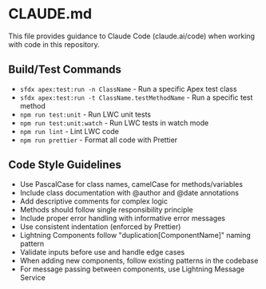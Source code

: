# CLAUDE.md

This file provides guidance to Claude Code (claude.ai/code) when working with code in this repository.

## Build/Test Commands

- `sfdx apex:test:run -n ClassName` - Run a specific Apex test class
- `sfdx apex:test:run -t ClassName.testMethodName` - Run a specific test method
- `npm run test:unit` - Run LWC unit tests
- `npm run test:unit:watch` - Run LWC tests in watch mode
- `npm run lint` - Lint LWC code
- `npm run prettier` - Format all code with Prettier

## Code Style Guidelines

- Use PascalCase for class names, camelCase for methods/variables
- Include class documentation with @author and @date annotations
- Add descriptive comments for complex logic
- Methods should follow single responsibility principle
- Include proper error handling with informative error messages
- Use consistent indentation (enforced by Prettier)
- Lightning Components follow "duplication[ComponentName]" naming pattern
- Validate inputs before use and handle edge cases
- When adding new components, follow existing patterns in the codebase
- For message passing between components, use Lightning Message Service
